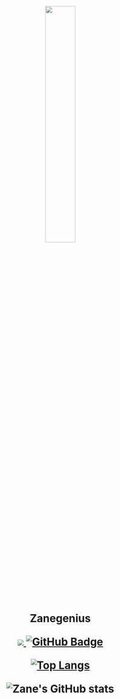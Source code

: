 
<p align="center"><a href="#"><img width="40%" height="auto" src="https://cdn.discordapp.com/attachments/893378078573748235/919614842095161364/05ae2c2dcf55029495d5229223033a69.gif" height="175px"/></a>
<h1 align="center">Zanegenius

<p align="center">
<a href="https://github.com/Zanegenius/github-profile-views-counter">
    <img src="https://komarev.com/ghpvc/?username=Zanegenius">
</a>
<a href="https://github.com/Zanegenius?tab=followers"><img src="https://img.shields.io/github/followers/Zanegenius?label=Followers&style=social" alt="GitHub Badge"></a>

[![Top Langs](https://github-readme-stats.vercel.app/api/top-langs/?username=Zanegenius&layout=compact)](https://github.com/Zanegenius/github-readme-stats)

![Zane's GitHub stats](https://github-readme-stats.vercel.app/api?username=Zanegenius&show_icons=true&theme=synthwave)

